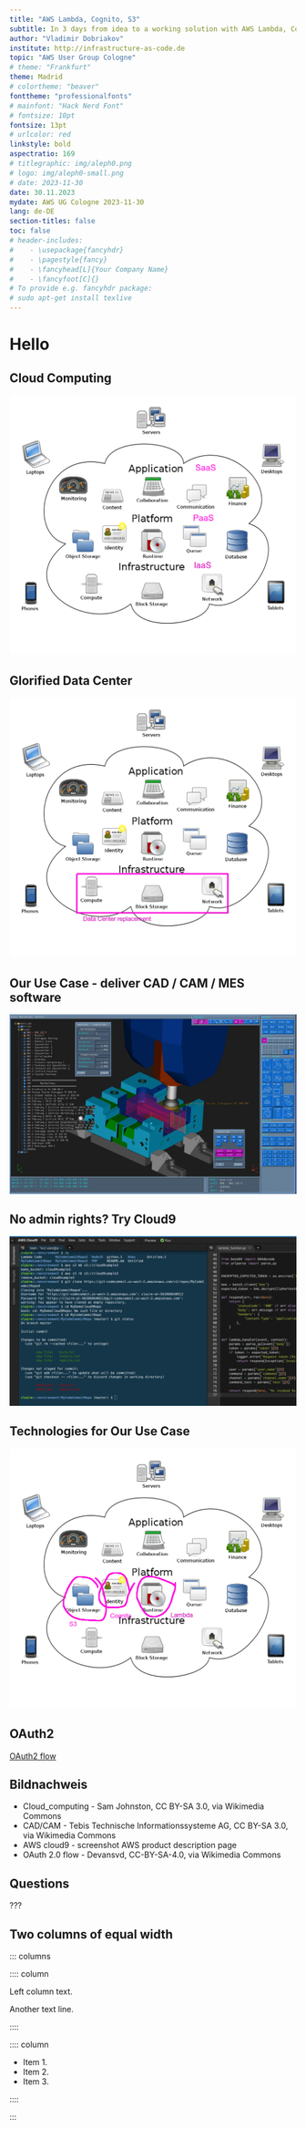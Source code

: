 ```yaml
---
title: "AWS Lambda, Cognito, S3"
subtitle: In 3 days from idea to a working solution with AWS Lambda, Cognito, S3
author: "Vladimir Dobriakov"
institute: http://infrastructure-as-code.de
topic: "AWS User Group Cologne"
# theme: "Frankfurt"
theme: Madrid
# colortheme: "beaver"
fonttheme: "professionalfonts"
# mainfont: "Hack Nerd Font"
# fontsize: 10pt
fontsize: 13pt
# urlcolor: red
linkstyle: bold
aspectratio: 169
# titlegraphic: img/aleph0.png
# logo: img/aleph0-small.png
# date: 2023-11-30
date: 30.11.2023
mydate: AWS UG Cologne 2023-11-30
lang: de-DE
section-titles: false
toc: false
# header-includes:
#    - \usepackage{fancyhdr}
#    - \pagestyle{fancy}
#    - \fancyhead[L]{Your Company Name}
#    - \fancyfoot[C]{}
# To provide e.g. fancyhdr package:
# sudo apt-get install texlive
---
```


# Hello

## Cloud Computing

![Cloud Computing](img/Cloud_computing1.png)


## Glorified Data Center

![Cloud Computing](img/Cloud_computing2.png)


## Our Use Case - deliver CAD / CAM / MES software

![CAD CAM MES](img/CAD-CAM.jpg)


## No admin rights? Try Cloud9

![Cloud 9](img/cloud9.png)

## Technologies for Our Use Case

![PaaS](img/Cloud_computing3.png)



## OAuth2

[OAuth2 flow](img/OAuth2-Abstract-flow.png)


## Bildnachweis

* Cloud_computing - Sam Johnston, CC BY-SA 3.0, via Wikimedia Commons
* CAD/CAM - Tebis Technische Informationssysteme AG, CC BY-SA 3.0, via Wikimedia Commons
* AWS cloud9 - screenshot AWS product description page
* OAuth 2.0 flow - Devansvd, CC-BY-SA-4.0, via Wikimedia Commons

## Questions

???

## Two columns of equal width

::: columns

:::: column

Left column text.

Another text line.

::::

:::: column

- Item 1.
- Item 2.
- Item 3.

::::

:::
